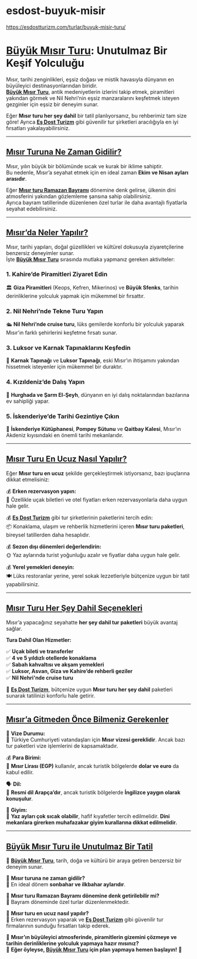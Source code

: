 # esdost-buyuk-misir
https://esdostturizm.com/turlar/buyuk-misir-turu/


# [Büyük Mısır Turu](https://esdostturizm.com/turlar/buyuk-misir-turu/): Unutulmaz Bir Keşif Yolculuğu  

Mısır, tarihi zenginlikleri, eşsiz doğası ve mistik havasıyla dünyanın en büyüleyici destinasyonlarından biridir.  
**[Büyük Mısır Turu](https://esdostturizm.com/turlar/buyuk-misir-turu/)**, antik medeniyetlerin izlerini takip etmek, piramitleri yakından görmek ve Nil Nehri’nin eşsiz manzaralarını keşfetmek isteyen gezginler için eşsiz bir deneyim sunar.  

Eğer **Mısır turu her şey dahil** bir tatil planlıyorsanız, bu rehberimiz tam size göre! Ayrıca **[Eş Dost Turizm](https://esdostturizm.com/)** gibi güvenilir tur şirketleri aracılığıyla en iyi fırsatları yakalayabilirsiniz.  

---

## [Mısır Turuna Ne Zaman Gidilir?](https://esdostturizm.com/turlar/buyuk-misir-turu/)  

Mısır, yılın büyük bir bölümünde sıcak ve kurak bir iklime sahiptir.  
Bu nedenle, Mısır’a seyahat etmek için en ideal zaman **Ekim ve Nisan ayları arasıdır**.  

Eğer **[Mısır turu Ramazan Bayramı](https://esdostturizm.com/turlar/buyuk-misir-turu/)** dönemine denk gelirse, ülkenin dini atmosferini yakından gözlemleme şansına sahip olabilirsiniz.  
Ayrıca bayram tatillerinde düzenlenen özel turlar ile daha avantajlı fiyatlarla seyahat edebilirsiniz.  

---

## [Mısır’da Neler Yapılır?](https://esdostturizm.com/turlar/buyuk-misir-turu/)  

Mısır, tarihi yapıları, doğal güzellikleri ve kültürel dokusuyla ziyaretçilerine benzersiz deneyimler sunar.  
İşte **[Büyük Mısır Turu](https://esdostturizm.com/turlar/buyuk-misir-turu/)** sırasında mutlaka yapmanız gereken aktiviteler:  

### **1. Kahire’de Piramitleri Ziyaret Edin**  
🏛 **Giza Piramitleri** (Keops, Kefren, Mikerinos) ve **Büyük Sfenks**, tarihin derinliklerine yolculuk yapmak için mükemmel bir fırsattır.  

### **2. Nil Nehri’nde Tekne Turu Yapın**  
🛳 **Nil Nehri’nde cruise turu**, lüks gemilerde konforlu bir yolculuk yaparak Mısır’ın farklı şehirlerini keşfetme fırsatı sunar.  

### **3. Luksor ve Karnak Tapınaklarını Keşfedin**  
🏺 **Karnak Tapınağı** ve **Luksor Tapınağı**, eski Mısır’ın ihtişamını yakından hissetmek isteyenler için mükemmel bir duraktır.  

### **4. Kızıldeniz’de Dalış Yapın**  
🤿 **Hurghada ve Şarm El-Şeyh**, dünyanın en iyi dalış noktalarından bazılarına ev sahipliği yapar.  

### **5. İskenderiye’de Tarihi Gezintiye Çıkın**  
🌊 **İskenderiye Kütüphanesi**, **Pompey Sütunu** ve **Qaitbay Kalesi**, Mısır’ın Akdeniz kıyısındaki en önemli tarihi mekanlarıdır.  

---

## [Mısır Turu En Ucuz Nasıl Yapılır?](https://esdostturizm.com/turlar/buyuk-misir-turu/)  

Eğer **Mısır turu en ucuz** şekilde gerçekleştirmek istiyorsanız, bazı ipuçlarına dikkat etmelisiniz:  

💰 **Erken rezervasyon yapın:**  
📅 Özellikle uçak biletleri ve otel fiyatları erken rezervasyonlarla daha uygun hale gelir.  

💰 **[Eş Dost Turizm](https://esdostturizm.com/)** gibi tur şirketlerinin paketlerini tercih edin:  
📦 Konaklama, ulaşım ve rehberlik hizmetlerini içeren **Mısır turu paketleri**, bireysel tatillerden daha hesaplıdır.  

💰 **Sezon dışı dönemleri değerlendirin:**  
🌞 Yaz aylarında turist yoğunluğu azalır ve fiyatlar daha uygun hale gelir.  

💰 **Yerel yemekleri deneyin:**  
🍽 Lüks restoranlar yerine, yerel sokak lezzetleriyle bütçenize uygun bir tatil yapabilirsiniz.  

---

## [Mısır Turu Her Şey Dahil Seçenekleri](https://esdostturizm.com/turlar/buyuk-misir-turu/)  

Mısır’a yapacağınız seyahatte **her şey dahil tur paketleri** büyük avantaj sağlar.  

**Tura Dahil Olan Hizmetler:**  

✅ **Uçak bileti ve transferler**  
✅ **4 ve 5 yıldızlı otellerde konaklama**  
✅ **Sabah kahvaltısı ve akşam yemekleri**  
✅ **Luksor, Asvan, Giza ve Kahire’de rehberli geziler**  
✅ **Nil Nehri'nde cruise turu**  

📌 **[Eş Dost Turizm](https://esdostturizm.com/)**, bütçenize uygun **Mısır turu her şey dahil** paketleri sunarak tatilinizi konforlu hale getirir.  

---

## [Mısır’a Gitmeden Önce Bilmeniz Gerekenler](https://esdostturizm.com/turlar/buyuk-misir-turu/)  

🛂 **Vize Durumu:**  
📌 Türkiye Cumhuriyeti vatandaşları için **Mısır vizesi gereklidir**. Ancak bazı tur paketleri vize işlemlerini de kapsamaktadır.  

💰 **Para Birimi:**  
📌 **Mısır Lirası (EGP)** kullanılır, ancak turistik bölgelerde **dolar ve euro** da kabul edilir.  

🗣 **Dil:**  
📌 **Resmi dil Arapça’dır**, ancak turistik bölgelerde **İngilizce yaygın olarak konuşulur**.  

👗 **Giyim:**  
📌 **Yaz ayları çok sıcak olabilir**, hafif kıyafetler tercih edilmelidir. **Dini mekanlara girerken muhafazakar giyim kurallarına dikkat edilmelidir.**  

---

## [Büyük Mısır Turu ile Unutulmaz Bir Tatil](https://esdostturizm.com/turlar/buyuk-misir-turu/)  

📌 **[Büyük Mısır Turu](https://esdostturizm.com/turlar/buyuk-misir-turu/)**, tarih, doğa ve kültürü bir araya getiren benzersiz bir deneyim sunar.  

📌 **Mısır turuna ne zaman gidilir?**  
🍂 En ideal dönem **sonbahar ve ilkbahar aylarıdır**.  

📌 **Mısır turu Ramazan Bayramı dönemine denk getirilebilir mi?**  
🌙 Bayram döneminde özel turlar düzenlenmektedir.  

📌 **Mısır turu en ucuz nasıl yapılır?**  
📅 Erken rezervasyon yaparak ve **[Eş Dost Turizm](https://esdostturizm.com/)** gibi güvenilir tur firmalarının sunduğu fırsatları takip ederek.  

📍 **Mısır’ın büyüleyici atmosferinde, piramitlerin gizemini çözmeye ve tarihin derinliklerine yolculuk yapmaya hazır mısınız?**  
📍 **Eğer öyleyse, [Büyük Mısır Turu](https://esdostturizm.com/turlar/buyuk-misir-turu/) için plan yapmaya hemen başlayın!** 🚀  
